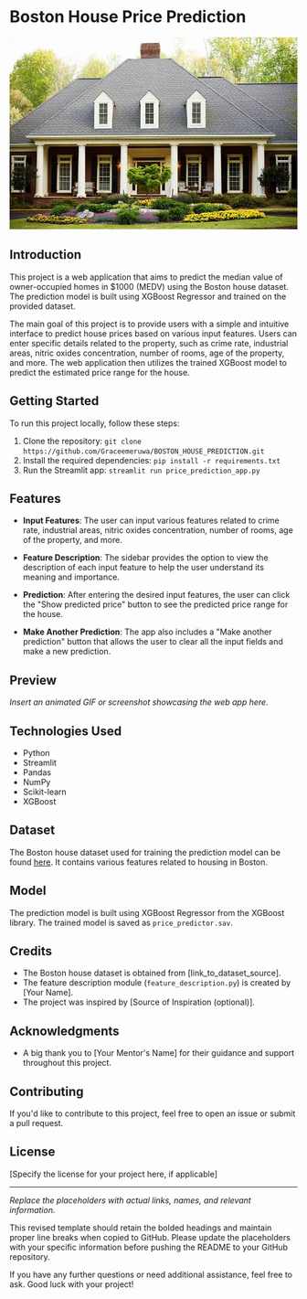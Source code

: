 # Boston House Price Prediction

![Project Image](house_image.jpg)

## Introduction

This project is a web application that aims to predict the median value of owner-occupied homes in $1000 (MEDV) using the Boston house dataset. The prediction model is built using XGBoost Regressor and trained on the provided dataset.

The main goal of this project is to provide users with a simple and intuitive interface to predict house prices based on various input features. Users can enter specific details related to the property, such as crime rate, industrial areas, nitric oxides concentration, number of rooms, age of the property, and more. The web application then utilizes the trained XGBoost model to predict the estimated price range for the house.

## Getting Started

To run this project locally, follow these steps:

1. Clone the repository: `git clone https://github.com/Graceemeruwa/BOSTON_HOUSE_PREDICTION.git`
2. Install the required dependencies: `pip install -r requirements.txt`
3. Run the Streamlit app: `streamlit run price_prediction_app.py`

## Features

- **Input Features**: The user can input various features related to crime rate, industrial areas, nitric oxides concentration, number of rooms, age of the property, and more.

- **Feature Description**: The sidebar provides the option to view the description of each input feature to help the user understand its meaning and importance.

- **Prediction**: After entering the desired input features, the user can click the "Show predicted price" button to see the predicted price range for the house.

- **Make Another Prediction**: The app also includes a "Make another prediction" button that allows the user to clear all the input fields and make a new prediction.

## Preview

_Insert an animated GIF or screenshot showcasing the web app here._

## Technologies Used

- Python
- Streamlit
- Pandas
- NumPy
- Scikit-learn
- XGBoost

## Dataset

The Boston house dataset used for training the prediction model can be found [here](link_to_dataset). It contains various features related to housing in Boston.

## Model

The prediction model is built using XGBoost Regressor from the XGBoost library. The trained model is saved as `price_predictor.sav`.

## Credits

- The Boston house dataset is obtained from [link_to_dataset_source].
- The feature description module (`feature_description.py`) is created by [Your Name].
- The project was inspired by [Source of Inspiration (optional)].

## Acknowledgments

- A big thank you to [Your Mentor's Name] for their guidance and support throughout this project.

## Contributing

If you'd like to contribute to this project, feel free to open an issue or submit a pull request.

## License

[Specify the license for your project here, if applicable]

---

_Replace the placeholders with actual links, names, and relevant information._

This revised template should retain the bolded headings and maintain proper line breaks when copied to GitHub. Please update the placeholders with your specific information before pushing the README to your GitHub repository.

If you have any further questions or need additional assistance, feel free to ask. Good luck with your project!
